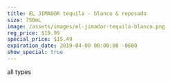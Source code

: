 ```yaml
---
title: EL JIMADOR tequila - blanco & reposado
size: 750mL
image: /assets/images/el-jimador-tequila-blanco.png
reg_price: $19.99
special_price: $15.49
expiration_date: 2019-04-09 00:00:00 -0600
show_special: true
---
```


all types